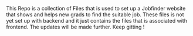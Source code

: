 This Repo is a collection of Files that is used to set up a Jobfinder website that shows and helps new grads to find the suitable job. These files is not yet set up with backend and it just contains the files that is associated with frontend.
 The updates will be made further. Keep gitting !
